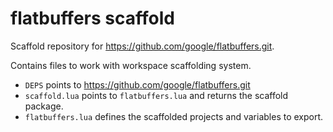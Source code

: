 # flatbuffers scaffold

Scaffold repository for https://github.com/google/flatbuffers.git.

Contains files to work with workspace scaffolding system.

- `DEPS` points to https://github.com/google/flatbuffers.git
- `scaffold.lua` points to `flatbuffers.lua` and returns the scaffold package.
- `flatbuffers.lua` defines the scaffolded projects and variables to export.
